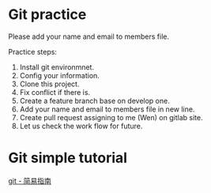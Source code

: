 # Git practice

Please add your name and email to members file.

Practice steps:

1. Install git environmnet.
2. Config your information.
3. Clone this project.
4. Fix conflict if there is.
5. Create a feature branch base on develop one.
6. Add your name and email to members file in new line.
7. Create pull request assigning to me (Wen) on gitlab site.
8. Let us check the work flow for future.

# Git simple tutorial

[git - 简易指南](https://www.bootcss.com/p/git-guide/)
